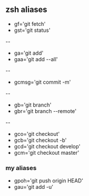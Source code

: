 
## zsh aliases

* gf='git fetch'
* gst='git status'

--

* ga='git add'
* gaa='git add --all'

--

* gcmsg='git commit -m'

--

* gb='git branch'
* gbr='git branch --remote'

--

* gco='git checkout'
* gcb='git checkout -b'
* gcd='git checkout develop'
* gcm='git checkout master'

### my aliases

* gpoh='git push origin HEAD'
* gau='git add -u'
